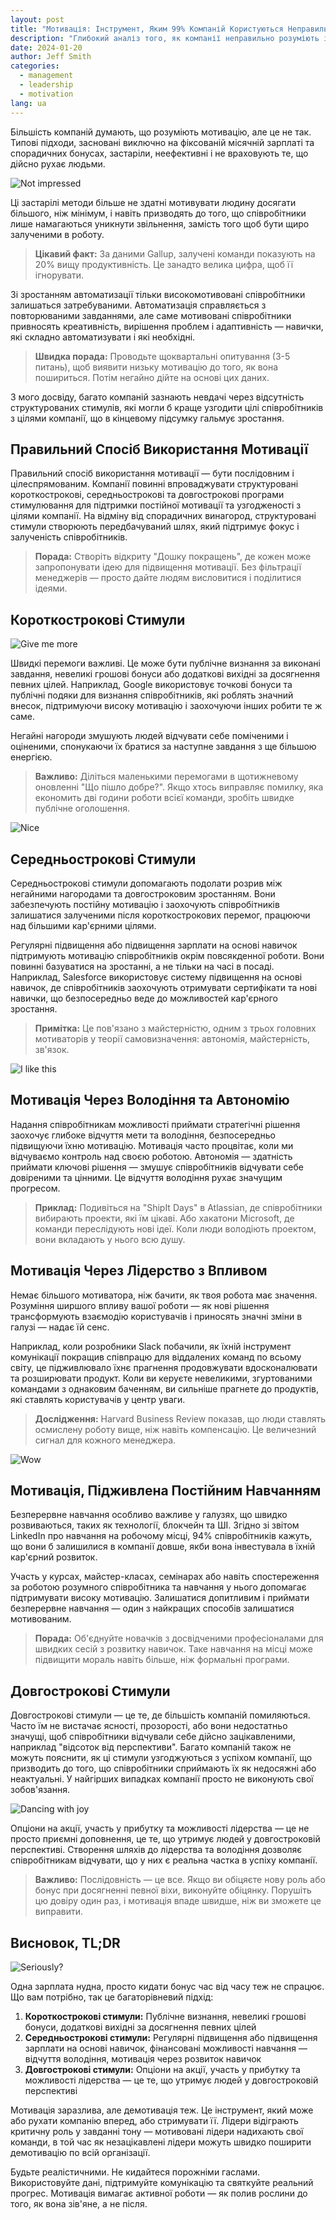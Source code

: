 ```yaml
---
layout: post
title: "Мотивація: Інструмент, Яким 99% Компаній Користуються Неправильно"
description: "Глибокий аналіз того, як компанії неправильно розуміють і використовують мотивацію, з практичними рішеннями для побудови ефективних систем стимулювання"
date: 2024-01-20
author: Jeff Smith
categories: 
  - management
  - leadership
  - motivation
lang: ua
---
```


Більшість компаній думають, що розуміють мотивацію, але це не так. Типові підходи, засновані виключно на фіксованій місячній зарплаті та спорадичних бонусах, застаріли, неефективні і не враховують те, що дійсно рухає людьми.

![Not impressed](/assets/images/posts/motivation/mot.gif)

Ці застарілі методи більше не здатні мотивувати людину досягати більшого, ніж мінімум, і навіть призводять до того, що співробітники лише намагаються уникнути звільнення, замість того щоб бути щиро залученими в роботу.

> **Цікавий факт:** За даними Gallup, залучені команди показують на 20% вищу продуктивність. Це занадто велика цифра, щоб її ігнорувати.

Зі зростанням автоматизації тільки високомотивовані співробітники залишаться затребуваними. Автоматизація справляється з повторюваними завданнями, але саме мотивовані співробітники привносять креативність, вирішення проблем і адаптивність — навички, які складно автоматизувати і які необхідні.

> **Швидка порада:** Проводьте щоквартальні опитування (3-5 питань), щоб виявити низьку мотивацію до того, як вона пошириться. Потім негайно дійте на основі цих даних.

З мого досвіду, багато компаній зазнають невдачі через відсутність структурованих стимулів, які могли б краще узгодити цілі співробітників з цілями компанії, що в кінцевому підсумку гальмує зростання.

## Правильний Спосіб Використання Мотивації

Правильний спосіб використання мотивації — бути послідовним і цілеспрямованим. Компанії повинні впроваджувати структуровані короткострокові, середньострокові та довгострокові програми стимулювання для підтримки постійної мотивації та узгодженості з цілями компанії. На відміну від спорадичних винагород, структуровані стимули створюють передбачуваний шлях, який підтримує фокус і залученість співробітників.

> **Порада:** Створіть відкриту "Дошку покращень", де кожен може запропонувати ідею для підвищення мотивації. Без фільтрації менеджерів — просто дайте людям висловитися і поділитися ідеями.

## Короткострокові Стимули

![Give me more](/assets/images/posts/motivation/gimme.gif)

Швидкі перемоги важливі. Це може бути публічне визнання за виконані завдання, невеликі грошові бонуси або додаткові вихідні за досягнення певних цілей. Наприклад, Google використовує точкові бонуси та публічні подяки для визнання співробітників, які роблять значний внесок, підтримуючи високу мотивацію і заохочуючи інших робити те ж саме.

Негайні нагороди змушують людей відчувати себе поміченими і оціненими, спонукаючи їх братися за наступне завдання з ще більшою енергією.

> **Важливо:** Діліться маленькими перемогами в щотижневому оновленні "Що пішло добре?". Якщо хтось виправляє помилку, яка економить дві години роботи всієї команди, зробіть швидке публічне оголошення.

![Nice](/assets/images/posts/motivation/nice.jpg)

## Середньострокові Стимули

Середньострокові стимули допомагають подолати розрив між негайними нагородами та довгостроковим зростанням. Вони забезпечують постійну мотивацію і заохочують співробітників залишатися залученими після короткострокових перемог, працюючи над більшими кар'єрними цілями.

Регулярні підвищення або підвищення зарплати на основі навичок підтримують мотивацію співробітників окрім повсякденної роботи. Вони повинні базуватися на зростанні, а не тільки на часі в посаді. Наприклад, Salesforce використовує систему підвищення на основі навичок, де співробітників заохочують отримувати сертифікати та нові навички, що безпосередньо веде до можливостей кар'єрного зростання.

> **Примітка:** Це пов'язано з майстерністю, одним з трьох головних мотиваторів у теорії самовизначення: автономія, майстерність, зв'язок.

![I like this](/assets/images/posts/motivation/i-like.gif)

## Мотивація Через Володіння та Автономію

Надання співробітникам можливості приймати стратегічні рішення заохочує глибоке відчуття мети та володіння, безпосередньо підвищуючи їхню мотивацію. Мотивація часто процвітає, коли ми відчуваємо контроль над своєю роботою. Автономія — здатність приймати ключові рішення — змушує співробітників відчувати себе довіреними та цінними. Це відчуття володіння рухає значущим прогресом.

> **Приклад:** Подивіться на "ShipIt Days" в Atlassian, де співробітники вибирають проекти, які їм цікаві. Або хакатони Microsoft, де команди переслідують нові ідеї. Коли люди володіють проектом, вони вкладають у нього всю душу.

## Мотивація Через Лідерство з Впливом

Немає більшого мотиватора, ніж бачити, як твоя робота має значення. Розуміння ширшого впливу вашої роботи — як нові рішення трансформують взаємодію користувачів і приносять значні зміни в галузі — надає їй сенс.

Наприклад, коли розробники Slack побачили, як їхній інструмент комунікації покращив співпрацю для віддалених команд по всьому світу, це підживлювало їхнє прагнення продовжувати вдосконалювати та розширювати продукт. Коли ви керуєте невеликими, згуртованими командами з однаковим баченням, ви сильніше прагнете до продуктів, які ставлять користувачів у центр уваги.

> **Дослідження:** Harvard Business Review показав, що люди ставлять осмислену роботу вище, ніж навіть компенсацію. Це величезний сигнал для кожного менеджера.

![Wow](/assets/images/posts/motivation/wow.gif)

## Мотивація, Підживлена Постійним Навчанням

Безперервне навчання особливо важливе у галузях, що швидко розвиваються, таких як технології, блокчейн та ШІ. Згідно зі звітом LinkedIn про навчання на робочому місці, 94% співробітників кажуть, що вони б залишилися в компанії довше, якби вона інвестувала в їхній кар'єрний розвиток.

Участь у курсах, майстер-класах, семінарах або навіть спостереження за роботою розумного співробітника та навчання у нього допомагає підтримувати високу мотивацію. Залишатися допитливим і приймати безперервне навчання — один з найкращих способів залишатися мотивованим.

> **Порада:** Об'єднуйте новачків з досвідченими професіоналами для швидких сесій з розвитку навичок. Таке навчання на місці може підвищити мораль навіть більше, ніж формальні програми.

## Довгострокові Стимули

Довгострокові стимули — це те, де більшість компаній помиляються. Часто їм не вистачає ясності, прозорості, або вони недостатньо значущі, щоб співробітники відчували себе дійсно зацікавленими, наприклад "відсоток від перспективи". Багато компаній також не можуть пояснити, як ці стимули узгоджуються з успіхом компанії, що призводить до того, що співробітники сприймають їх як недосяжні або неактуальні. У найгірших випадках компанії просто не виконують свої зобов'язання.

![Dancing with joy](/assets/images/posts/motivation/dancing-troll.gif)

Опціони на акції, участь у прибутку та можливості лідерства — це не просто приємні доповнення, це те, що утримує людей у довгостроковій перспективі.
Створення шляхів до лідерства та володіння дозволяє співробітникам відчувати, що у них є реальна частка в успіху компанії.

> **Важливо:** Послідовність — це все. Якщо ви обіцяєте нову роль або бонус при досягненні певної віхи, виконуйте обіцянку. Порушіть цю довіру один раз, і мотивація впаде швидше, ніж ви зможете це виправити.

## Висновок, TL;DR

![Seriously?](/assets/images/posts/motivation/rukiddingme.jpg)

Одна зарплата нудна, просто кидати бонус час від часу теж не спрацює. Що вам потрібно, так це багаторівневий підхід:

1. **Короткострокові стимули:** Публічне визнання, невеликі грошові бонуси, додаткові вихідні за досягнення певних цілей
2. **Середньострокові стимули:** Регулярні підвищення або підвищення зарплати на основі навичок, фінансовані можливості навчання — відчуття володіння, мотивація через розвиток навичок
3. **Довгострокові стимули:** Опціони на акції, участь у прибутку та можливості лідерства — це те, що утримує людей у довгостроковій перспективі

Мотивація заразлива, але демотивація теж. Це інструмент, який може або рухати компанію вперед, або стримувати її. Лідери відіграють критичну роль у завданні тону — мотивовані лідери надихають свої команди, в той час як незацікавлені лідери можуть швидко поширити демотивацію по всій організації.

Будьте реалістичними. Не кидайтеся порожніми гаслами. Використовуйте дані, підтримуйте комунікацію та святкуйте реальний прогрес. Мотивація вимагає активної роботи — як полив рослини до того, як вона зів'яне, а не після. 